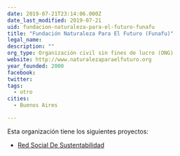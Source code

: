```yaml
---
date: 2019-07-21T23:14:06.000Z
date_last_modified: 2019-07-21
uid: fundacion-naturaleza-para-el-futuro-funafu
title: "Fundación Naturaleza Para El Futuro (Funafu)"
legal_name: 
description: ""
org_type: Organización civil sin fines de lucro (ONG)
website: http://www.naturalezaparaelfuturo.org
year_founded: 2000
facebook: 
twitter: 
tags:
  - otro
cities: 
  - Buenos Aires

---
```


Esta organización tiene los siguientes proyectos:

- [Red Social De Sustentabilidad](/proyectos/red-social-de-sustentabilidad)
